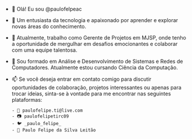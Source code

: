 - 👋 Olá! Eu sou @paulofelpeac
- 👀 Um entusiasta da tecnologia e apaixonado por aprender e explorar novas áreas do conhecimento.
- 🌱 Atualmente, trabalho como Gerente de Projetos em MJSP, onde tenho a oportunidade de mergulhar em desafios emocionantes e colaborar com uma equipe talentosa.
- 💞️ Sou formado em Análise e Desenvolvimento de Sistemas e Redes de Computadores. Atualmente estou cursando Ciência da Computação. 
- 📫 Se você deseja entrar em contato comigo para discutir oportunidades de colaboração, projetos interessantes ou apenas para trocar ideias, sinta-se à vontade para me encontrar nas seguintes plataformas:
  
      - 📧 paulofelipe.ti@live.com
      - 📷 paulofelipetirc09
      - 🐦 _paulo_felipe_
      - 💼 Paulo Felipe da Silva Leitão

<!---
paulofelpeac/paulofelpeac is a ✨ special ✨ repository because its `README.md` (this file) appears on your GitHub profile.
You can click the Preview link to take a look at your changes.
--->
